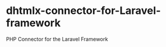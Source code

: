 dhtmlx-connector-for-Laravel-framework
======================================

PHP Connector for the Laravel Framework
